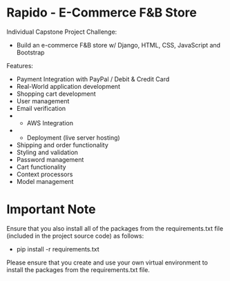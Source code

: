 # Rapido - E-Commerce F&B Store


Individual Capstone Project Challenge:
- Build an e-commerce F&B store w/ Django, HTML, CSS, JavaScript and Bootstrap

Features:
- Payment Integration with PayPal / Debit & Credit Card
- Real-World application development
- Shopping cart development
- User management
- Email verification
- * AWS Integration
- * Deployment (live server hosting)
- Shipping and order functionality
- Styling and validation
- Password management
- Cart functionality
- Context processors
- Model management

# Important Note

Ensure that you also install all of the packages from the requirements.txt file (included in the project source code) as follows:

- pip install -r requirements.txt

Please ensure that you create and use your own virtual environment to install the packages from the requirements.txt file.
